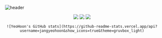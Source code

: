![header](https://capsule-render.vercel.app/api?type=wave&color=gradient&height=300&section=header&text=Hi✋&fontSize=90)



<div align="center">
    <img src="https://img.shields.io/badge/Apple-000000?style=flat-square&logo=Apple&logoColor=white"/>
    <img src="https://img.shields.io/badge/Xcode-147EFB?style=flat-square&logo=Xcode&logoColor=white"/>
    <img src="https://img.shields.io/badge/Swift-F05138?style=flat-square&logo=swift&logoColor=white"/>


    ![YeoHoon's GitHub stats](https://github-readme-stats.vercel.app/api?username=jangyeohoon&show_icons=true&theme=gruvbox_light)
</div>




